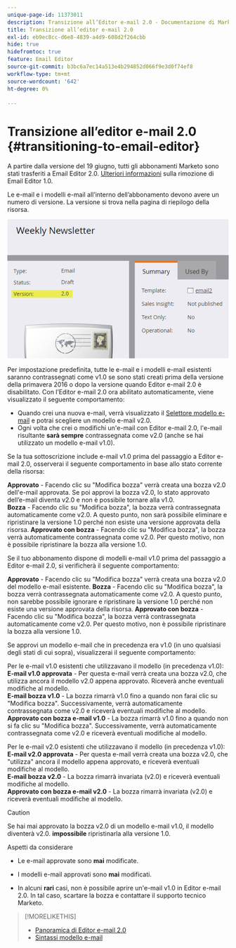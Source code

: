 ```yaml
---
unique-page-id: 11373011
description: Transizione all’Editor e-mail 2.0 - Documentazione di Marketo - Documentazione del prodotto
title: Transizione all’editor e-mail 2.0
exl-id: eb9ec8cc-d6e8-4839-a4d9-608d2f264cbb
hide: true
hidefromtoc: true
feature: Email Editor
source-git-commit: b3bc6a7ec14a513e4b294852d066f9e3d0f74ef8
workflow-type: tm+mt
source-wordcount: '642'
ht-degree: 0%

---
```


# Transizione all’editor e-mail 2.0 {#transitioning-to-email-editor}

A partire dalla versione del 19 giugno, tutti gli abbonamenti Marketo sono stati trasferiti a Email Editor 2.0. [Ulteriori informazioni](https://nation.marketo.com/docs/DOC-7038) sulla rimozione di Email Editor 1.0.

Le e-mail e i modelli e-mail all’interno dell’abbonamento devono avere un numero di versione. La versione si trova nella pagina di riepilogo della risorsa.

![](assets/five-5.png)

Per impostazione predefinita, tutte le e-mail e i modelli e-mail esistenti saranno contrassegnati come v1.0 se sono stati creati prima della versione della primavera 2016 o dopo la versione quando Editor e-mail 2.0 è disabilitato. Con l’Editor e-mail 2.0 ora abilitato automaticamente, viene visualizzato il seguente comportamento:

* Quando crei una nuova e-mail, verrà visualizzato il [Selettore modello e-mail](email-template-picker-overview.md) e potrai scegliere un modello e-mail v2.0.
* Ogni volta che crei o modifichi un&#39;e-mail con Editor e-mail 2.0, l&#39;e-mail risultante **sarà sempre** contrassegnata come v2.0 (anche se hai utilizzato un modello e-mail v1.0).

Se la tua sottoscrizione include e-mail v1.0 prima del passaggio a Editor e-mail 2.0, osserverai il seguente comportamento in base allo stato corrente della risorsa:

**Approvato** - Facendo clic su &quot;Modifica bozza&quot; verrà creata una bozza v2.0 dell&#39;e-mail approvata. Se poi approvi la bozza v2.0, lo stato approvato dell’e-mail diventa v2.0 e non è possibile tornare alla v1.0.\
**Bozza** - Facendo clic su &quot;Modifica bozza&quot;, la bozza verrà contrassegnata automaticamente come v2.0. A questo punto, non sarà possibile eliminare e ripristinare la versione 1.0 perché non esiste una versione approvata della risorsa.
**Approvato con bozza** - Facendo clic su &quot;Modifica bozza&quot;, la bozza verrà automaticamente contrassegnata come v2.0. Per questo motivo, non è possibile ripristinare la bozza alla versione 1.0.

Se il tuo abbonamento dispone di modelli e-mail v1.0 prima del passaggio a Editor e-mail 2.0, si verificherà il seguente comportamento:

**Approvato** - Facendo clic su &quot;Modifica bozza&quot; verrà creata una bozza v2.0 del modello e-mail esistente.
**Bozza** - Facendo clic su &quot;Modifica bozza&quot;, la bozza verrà contrassegnata automaticamente come v2.0. A questo punto, non sarebbe possibile ignorare e ripristinare la versione 1.0 perché non esiste una versione approvata della risorsa.
**Approvato con bozza** - Facendo clic su &quot;Modifica bozza&quot;, la bozza verrà contrassegnata automaticamente come v2.0. Per questo motivo, non è possibile ripristinare la bozza alla versione 1.0.

Se approvi un modello e-mail che in precedenza era v1.0 (in uno qualsiasi degli stati di cui sopra), visualizzerai il seguente comportamento:

Per le e-mail v1.0 esistenti che utilizzavano il modello (in precedenza v1.0):\
**E-mail v1.0 approvata** - Per questa e-mail verrà creata una bozza v2.0, che utilizza ancora il modello v2.0 appena approvato. Riceverà anche eventuali modifiche al modello.\
**E-mail bozza v1.0** - La bozza rimarrà v1.0 fino a quando non farai clic su &quot;Modifica bozza&quot;. Successivamente, verrà automaticamente contrassegnata come v2.0 e riceverà eventuali modifiche al modello.\
**Approvato con bozza e-mail v1.0** - La bozza rimarrà v1.0 fino a quando non si fa clic su &quot;Modifica bozza&quot;. Successivamente, verrà automaticamente contrassegnata come v2.0 e riceverà eventuali modifiche al modello.

Per le e-mail v2.0 esistenti che utilizzavano il modello (in precedenza v1.0):\
**E-mail v2.0 approvata** - Per questa e-mail verrà creata una bozza v2.0, che &quot;utilizza&quot; ancora il modello appena approvato, e riceverà eventuali modifiche al modello.\
**E-mail bozza v2.0** - La bozza rimarrà invariata (v2.0) e riceverà eventuali modifiche al modello.\
**Approvato con bozza e-mail v2.0** - La bozza rimarrà invariata (v2.0) e riceverà eventuali modifiche al modello.

>[!CAUTION]
>
>Se hai mai approvato la bozza v2.0 di un modello e-mail v1.0, il modello diventerà v2.0. **impossibile** ripristinarla alla versione 1.0.

Aspetti da considerare

* Le e-mail approvate sono **mai** modificate.

* I modelli e-mail approvati sono **mai** modificati.

* In alcuni **rari** casi, non è possibile aprire un&#39;e-mail v1.0 in Editor e-mail 2.0. In tal caso, scartare la bozza e contattare il supporto tecnico Marketo.

>[!MORELIKETHIS]
>
>* [Panoramica di Editor e-mail 2.0](/help/marketo/product-docs/email-marketing/general/email-editor-2/email-editor-v2-0-overview.md)
>* [Sintassi modello e-mail](/help/marketo/product-docs/email-marketing/general/email-editor-2/email-template-syntax.md)
